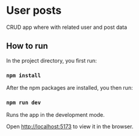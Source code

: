 # User posts

CRUD app where with related user and post data

## How to run

In the project directory, you first run:

### `npm install`

After the npm packages are installed, you then run:

### `npm run dev`

Runs the app in the development mode.<br  />

Open [http://localhost:5173](http://localhost:5173) to view it in the browser.

